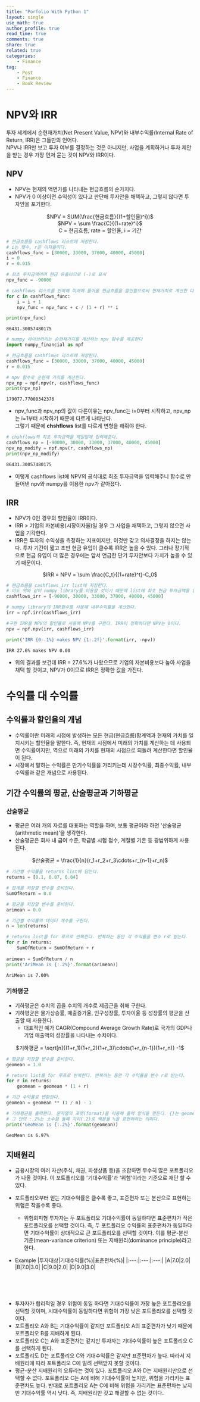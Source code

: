 ```yaml
---
title: "Porfolio With Python 1"
layout: single
use_math: true
author_profile: true
read_time: true
comments: true
share: true
related: true
categories:
    - Finance
tag:
    - Post
    - Finance
    - Book Review
---  
```

# NPV와 IRR

투자 세계에서 순현재가치(Net Present Value, NPV)와 내부수익률(Internal Rate of Return, IRR)은 그들만의 언어다.  
NPV나 IRR만 보고 투자 여부를 결정하는 것은 아니지만, 사업을 계획하거나 투자 제안을 받는 경우 가장 먼저 묻는 것이 NPV와 IRR이다.

## NPV

* NPV는 현재의 액면가를 나타내는 현금흐름의 순가치다.  
* NPV가 0 이상이면 수익성이 있다고 판단해 투자안을 채택하고, 그렇지 않다면 투자안을 포기한다.  

<center>$NPV = SUM(\frac{현금흐름}{(1+할인율)^i})$</center>    
<center>$NPV = \sum \frac{C}{(1+rate)^i}$</center>  
<center>C = 현금흐름, rate = 할인율, i = 기간</center>


```python
# 현금흐름을 cashflows 리스트에 저장한다.
# i는 햇수, r은 이자율이다.
cashflows_func = [30000, 33000, 37000, 40000, 45000]
i = 0
r = 0.015

# 최초 투자금액이며 현금 유출이므로 (-)로 표시
npv_func = -90000
```


```python
# cashflows 리스트를 반복해 미래에 들어올 현금흐름을 할인함으로써 현재가치로 계산한 다음 npv 변수에 누적
for c in cashflows_func:
    i = i + 1
    npv_func = npv_func + c / (1 + r) ** i

print(npv_func)
```

    86431.30057480175
    


```python
# numpy 라이브러리는 순현재가치를 계산하는 npv 함수를 제공한다
import numpy_financial as npf

# 현금흐름을 cashflows 리스트에 저장한다.
cashflows_func = [30000, 33000, 37000, 40000, 45000]
r = 0.015
```


```python
# npv 함수로 순현재 가치를 계산한다.
npv_np = npf.npv(r, cashflows_func)
print(npv_np)
```

    179077.77008342376
    

* npv_func과 npv_np의 값이 다른이유는 npv_func는 i=0부터 시작하고, npv_np는 i=1부터 시작하기 때문에 다르게 나타난다.  
    그렇기 때문에 **chshflows** list를 다르게 변형을 해줘야 한다.


```python
# chshflows의 최초 투자금액을 제일앞에 입력해준다.
cashflows_np = [-90000, 30000, 33000, 37000, 40000, 45000]
npv_np_modify = npf.npv(r, cashflows_np)
print(npv_np_modify)
```

    86431.30057480175
    

* 이렇게 cashflows list에 NPV의 공식대로 최초 투자금액을 입력해주니 함수로 만들어낸 npv와 numpy를 이용한 npv가 같아졌다.

## IRR

* NPV가 0인 경우의 할인율이 IRR이다.  
* IRR > 기업의 자본비용(시장이자율)일 경우 그 사업을 채택하고, 그렇지 않으면 사업을 기각한다.  
* IRR은 투자의 수익성을 측정하는 지표이지만, 이것만 갖고 의사결정을 하지는 않는다. 투자 기간이 짧고 초반 현금 유입이 클수록 IRR은 높을 수 있다. 그러나 장기적으로 현금 유입이 더 많은 경우에는 앞서 언급한 단기 투자안보다 가치가 높을 수 있기 때문이다.  
<center>$IRR = NPV = \sum \frac{C_t}{(1+rate)^t}-C_0$</center>


```python
# 현금흐름을 cashflows_irr list에 저장한다.
# 이도 위와 같이 numpy library를 이용할 것이기 때문에 list에 최초 현금 투자금액을 입력해준다.
cashflows_irr = [-90000, 30000, 33000, 37000, 40000, 45000]

# numpy library의 IRR함수를 사용해 내부수익률을 계산한다.
irr = npf.irr(cashflows_irr)

#구한 IRR을 NPV의 할인율로 사용해 NPV를 구한다. IRR이 정확하다면 NPV는 0이다.
npv = npf.npv(irr, cashflows_irr)
```


```python
print('IRR {0:.1%} makes NPV {1:.2f}'.format(irr, -npv))
```

    IRR 27.6% makes NPV 0.00
    

* 위의 결과를 보건데 IRR = 27.6%가 나왔으므로 기업의 자본비용보다 높아 사업을 채택 할 것이고, NPV가 0이므로 IRR은 정확한 값을 가진다.

# 수익률 대 수익률

## 수익률과 할인율의 개념

* 수익률이란 미래의 시점에 발생하는 모든 현금(현금흐름)합계액과 현재의 가치를 일치시키는 할인율을 말한다. 즉, 현재의 시점에서 미래의 가치를 계산하는 데 사용되면 수익률이지만, 역으로 미래의 가치를 현재의 시점으로 되돌려 계산한다면 할인율이 된다.  
* 시장에서 말하는 수익률은 만기수익률을 가리키는데 시장수익률, 최종수익률, 내부수익률과 같은 개념으로 사용된다.

## 기간 수익률의 평균, 산술평균과 기하평균

### 산술평균

* 평균은 여러 개의 자료를 대표하는 역할을 하며, 보통 평균이라 하면 '산술평균(arithmetic mean)'을 생각한다.
* 산술평균은 회사 내 급여 수준, 학급별 시험 점수, 계절별 기온 등 광범위하게 사용된다.
<center>$산술평균 = \frac{1}{n}(r_1+r_2+r_3\cdots+r_{n-1}+r_n)$</center>


```python
# 기간별 수익률을 returns list에 담는다.
returns = [0.1, 0.07, 0.04]

# 합계를 저장할 변수를 준비한다.
SumOfReturn = 0.0

# 평균을 저장할 변수를 준비한다.
arimean = 0.0

# 기간별 수익률의 데이터 개수를 구한다.
n = len(returns)
```


```python
# returns list를 for 루프로 반복한다. 반복하는 동안 각 수익률을 변수 r로 받는다.
for r in returns:
    SumOfReturn = SumOfReturn + r
    
arimean = SumOfReturn / n
print('AriMean is {:.2%}'.format(arimean))
```

    AriMean is 7.00%
    

### 기하평균

* 기하평균은 수치의 곱을 수치의 개수로 제곱근을 취해 구한다.
* 기하평균은 물가상승률, 매출증가율, 인구성장률, 투자이율 등 성장률의 평균을 산출할 때 사용한다.
    * 대표적인 예가 CAGR(Compound Average Growth Rate)로 국가의 GDP나 기업 매출액의 성장률을 나타내는 수치이다.  
<center>$기하평균 = \sqrt[n]{(1+r_1)(1+r_2)(1+r_3)\cdots(1+r_{n-1})(1+r_n)} -1$</center>


```python
# 평균을 저장할 변수를 준비한다.
geomean = 1.0

# return list를 for 루프로 반복한다. 반복하는 동안 각 수익률을 변수 r로 받는다.
for r in returns:
    geomean = geomean * (1 + r)

# 기간 수익률로 변환한다.
geomean = geomean ** (1 / n) - 1

# 기하평균을 출력한다. 문자열의 포맷(format)을 이용해 출력 양식을 만든다. {}는 geomean 변수의 출력 위치인데, 
# 그 안의 :.2%는 소수점 둘째 자리(.2)로 백분율 %을 표현하라는 의미다.
print('GeoMean is {:.2%}'.format(geomean))
```

    GeoMean is 6.97%
    

## 지배원리

* 금융시장의 여러 자산(주식, 채권, 파생상품 등)을 조합하면 무수히 많은 포트폴리오가 나올 것이다. 이 포트폴리오를 '기대수익률'과 '위험'이라는 기준으로 재단 할 수 있다.  
* 포트폴리오부터 얻는 기대수익률은 클수록 좋고, 표준편차 또는 분산으로 표현하는 위험은 작을수록 좋다.  
    * 위험회피형 투자자는 두 포트폴리오 기대수익률이 동일하다면 표준편차가 작은 포트폴리오를 선택할 것이다. 즉, 두 포트폴리오 수익률의 표준편차가 동일하다면 기대수익률이 상대적으로 큰 포트폴리오를 선택할 것이다. 이를 평균-분산 기준(mean-variance criterion) 또는 지배원리(dominance principle)라고 한다.

* Example
|투자대상|기대수익률(%)|표준편차(%)|
|:---:|:---:|:---:|
|A|7.0|2.0|
|B|7.0|3.0|
|C|9.0|2.0|
|D|9.0|3.0|  

</br></br></br>  

* 투자자가 합리적일 경우 위험이 동일 하다면 기대수익률이 가장 높은 포트폴리오를 선택할 것이며, 시대수익률이 동일하다면 위험이 가장 낮은 포트폴리오를 선택할 것이다.
* 포트폴리오 A와 B는 기대수익률이 같지만 포트폴리오 A의 표준편차가 낮기 때문에 포트폴리오 B를 지배하게 된다.
* 포트폴리오 C는 A와 표준편차는 같지만 투자자는 기대수익률이 높은 포트폴리오 C를 선택하게 된다.  
* 포트폴리도 D는 포트폴리오 C와 기대수익률은 같지만 표준편차가 높다. 따라서 지배원리에 따라 포트폴리오 C에 밀려 선택받지 못할 것이다.  
* 평균-분산 지배원리의 오류라는 것이 있다. 포트폴리오 A와 D는 지배원리만으로 선택할 수 없다. 포트폴리오 C는 A에 비해 기대수익률이 높지만, 위험을 가리키는 표준편차도 높다. 반대로 포트폴리오 A는 C에 비해 위험을 가리키는 표준편차는 낮지만 기대수익률 역시 낮다. 즉, 지배원리만 갖고 해결할 수 없는 것이다.
